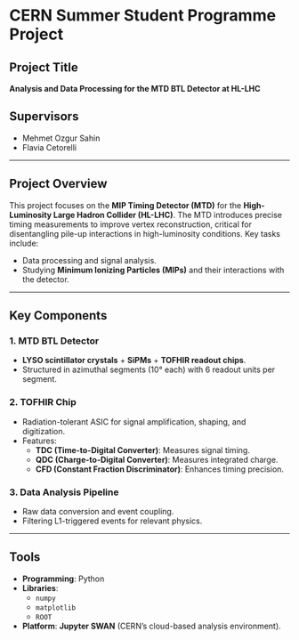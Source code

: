 # CERN Summer Student Programme Project  

## Project Title  
**Analysis and Data Processing for the MTD BTL Detector at HL-LHC**  

## Supervisors  
- Mehmet Ozgur Sahin  
- Flavia Cetorelli  

---

## Project Overview  
This project focuses on the **MIP Timing Detector (MTD)** for the **High-Luminosity Large Hadron Collider (HL-LHC)**. The MTD introduces precise timing measurements to improve vertex reconstruction, critical for disentangling pile-up interactions in high-luminosity conditions. Key tasks include:  
- Data processing and signal analysis.  
- Studying **Minimum Ionizing Particles (MIPs)** and their interactions with the detector.  

---

## Key Components  
### 1. **MTD BTL Detector**  
- **LYSO scintillator crystals** + **SiPMs** + **TOFHIR readout chips**.  
- Structured in azimuthal segments (10° each) with 6 readout units per segment.  

### 2. **TOFHIR Chip**  
- Radiation-tolerant ASIC for signal amplification, shaping, and digitization.  
- Features:  
  - **TDC (Time-to-Digital Converter)**: Measures signal timing.  
  - **QDC (Charge-to-Digital Converter)**: Measures integrated charge.  
  - **CFD (Constant Fraction Discriminator)**: Enhances timing precision.  

### 3. **Data Analysis Pipeline**  
- Raw data conversion and event coupling.  
- Filtering L1-triggered events for relevant physics.  

---

## Tools  
- **Programming**: Python  
- **Libraries**:  
  - `numpy`
  - `matplotlib`
  - `ROOT`
- **Platform**: **Jupyter SWAN** (CERN’s cloud-based analysis environment).  
